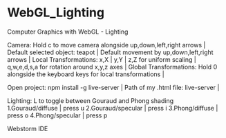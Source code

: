 # WebGL_Lighting
Computer Graphics with WebGL - Lighting

Camera:
Hold c to move camera alongside up,down,left,right arrows |                                                                                                                                   
Default selected object: teapot |
Default movement by up,down,left,right arrows |
Local Transformations:
x,X | y,Y | z,Z for uniform scaling |
q,w,e,d,s,a for rotation around x,y,z axes |
Global Transformations:
Hold 0 alongside the keyboard keys for local transformations |

Open project: 
npm install -g live-server | 
Path of my .html file: live-server |

Lighting:
L to toggle between Gouraud and Phong shading
1.Gouraud/diffuse | press u
2.Gouraud/specular | press i
3.Phong/diffuse | press o 
4.Phong/specular | press p

Webstorm IDE
